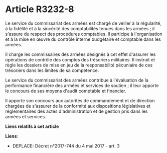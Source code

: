 # Article R3232-8

Le service du commissariat des armées est chargé de veiller à la régularité, à la fidélité et à la sincérité des
comptabilités tenues dans les armées ; il s'assure du respect des procédures comptables. Il participe à l'organisation et à
la mise en œuvre du contrôle interne budgétaire et comptable dans les armées. 

Il charge les commissaires des armées désignés à cet effet d'assurer les opérations de contrôle des comptes des trésoriers
militaires. Il instruit et règle les dossiers de mise en jeu de la responsabilité pécuniaire de ces trésoriers dans les
limites de sa compétence. 

Le service du commissariat des armées contribue à l'évaluation de la performance financière des armées et services de
soutien ; il leur apporte le concours de ses moyens d'audit comptable et financier. 

Il apporte son concours aux autorités de commandement et de direction chargées de s'assurer de la conformité aux dispositions
législatives et réglementaires des actes d'administration et de gestion pris dans les armées et services.

**Liens relatifs à cet article**

**Liens**:

  - DEPLACE: Décret n°2017-744 du 4 mai 2017 - art. 3

